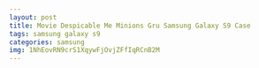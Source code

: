 ```yaml
---
layout: post
title: Movie Despicable Me Minions Gru Samsung Galaxy S9 Case
tags: samsung galaxy s9
categories: samsung
img: 1NhEovRN9crS1XqywFjOvjZFfIqRCnB2M
---
```

